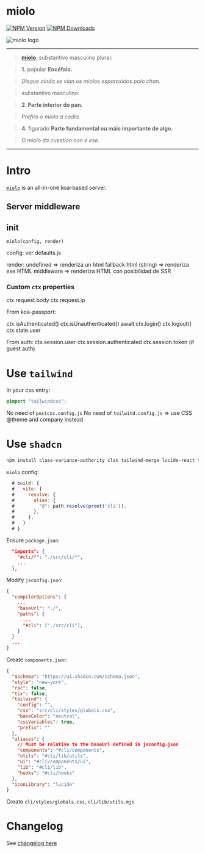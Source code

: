 # miolo
[![NPM Version](https://badge.fury.io/js/miolo.svg)](https://www.npmjs.com/package/miolo)
[![NPM Downloads](https://img.shields.io/npm/dm/miolo.svg?style=flat)](https://www.npmjs.com/package/miolo)

![miolo logo](https://www.afialapis.com/os/miolo/logo.png)

---

> **[miolo](https://academia.gal/dicionario/-/termo/miolo)**. substantivo masculino plural:

> **1.** popular **Encéfalo.**

> _Disque aínda se vían os miolos esparexidos polo chan._

> substantivo masculino:

> **2. Parte interior do pan.**

> _Prefiro o miolo á codia._

> **4.** figurado **Parte fundamental ou máis importante de algo.**

> _O miolo da cuestión non é ese._


---

# Intro

[`miolo`](https://www.afialapis.com/os/miolo) is an all-in-one koa-based server.


## Server middleware

## init

```miolo(config, render)```

config: ver defaults.js

render:
	undefined         => renderiza un html fallback
	html     (string) => renderiza ese HTML
	middleware        => renderiza HTML con posibilidad de SSR

### Custom `ctx` properties

  ctx.request.body
  ctx.request.ip

  From koa-passport:

  ctx.isAuthenticated()
  ctx.isUnauthenticated()
  await ctx.login()
  ctx.logout()
  ctx.state.user

  From auth:
    ctx.session.user
    ctx.session.authenticated
    ctx.session.token (if guest auth)
                 

# Use `tailwind`

In your css entry:

```css
@import "tailwindcss";
```

No need of `postcss.config.js`
No need of `tailwind.config.js` => use CSS @theme and company instead


# Use `shadcn`

```sh
npm install class-variance-authority clsx tailwind-merge lucide-react tw-animate-css
```

`miolo` config:
```js
  # build: {
  #   vite: {
  #     resolve: {
  #       alias: {
  #         "@": path.resolve(proot('cli')),
  #       },
  #     },        
  #   }
  # }
```

Ensure `package.json`:

```json
  "imports": {
    "#cli/*": "./src/cli/*",
    ...
  },
```

Modify `jsconfig.json`:

```json
{
  "compilerOptions": {
    ...
    "baseUrl": "./",
    "paths": {
      ...
      "#cli": ["./src/cli"],    
    }    
  }
  ...
}
```

Create `components.json`:

```json
{
  "$schema": "https://ui.shadcn.com/schema.json",
  "style": "new-york",
  "rsc": false,
  "tsx": false,
  "tailwind": {
    "config": "",
    "css": "src/cli/styles/globals.css",
    "baseColor": "neutral",
    "cssVariables": true,
    "prefix": ""
  },
  "aliases": {
    // Must be relative to the baseUrl defined in jsconfig.json
    "components": "#cli/components",
    "utils": "#cli/lib/utils",
    "ui": "#cli/components/ui",
    "lib": "#cli/lib",
    "hooks": "#cli/hooks"
  },
  "iconLibrary": "lucide"
}
```

Create `cli/styles/globals.css`, `cli/lib/utils.mjs`

# Changelog

See [changelog here](https://github.com/afialapis/miolo/blob/main/CHANGELOG.md)
